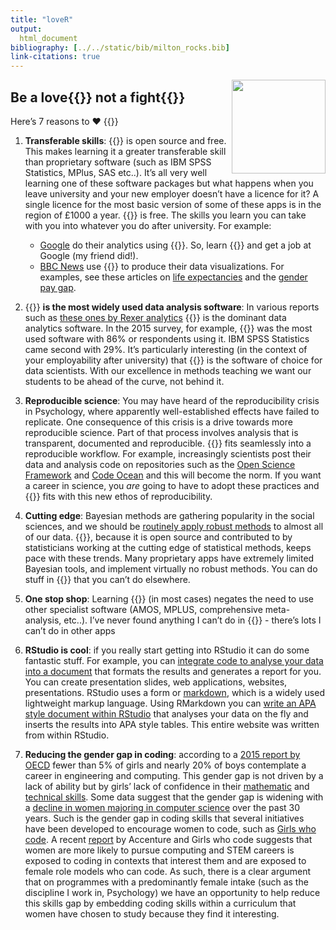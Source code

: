 ```yaml
---
title: "loveR"
output: 
  html_document
bibliography: [../../static/bib/milton_rocks.bib]
link-citations: true
---
```


<div style="float: right">

<img src="/img/discovr_hex.png" width="150">

</div>

## Be a love{{<icon name="r-project" pack="fab">}} not a fight{{<icon name="r-project" pack="fab">}}

Here’s 7 reasons to ❤️ {{<icon name="r-project" pack="fab">}}

1.  **Transferable skills**: {{<icon name="r-project" pack="fab">}} is open source and free. This makes learning it a greater transferable skill than proprietary software (such as IBM SPSS Statistics, MPlus, SAS etc..). It’s all very well learning one of these software packages but what happens when you leave university and your new employer doesn’t have a licence for it? A single licence for the most basic version of some of these apps is in the region of £1000 a year. {{<icon name="r-project" pack="fab">}} is free. The skills you learn you can take with you into whatever you do after university. For example:

    -   [Google](https://www.google.com/about/our-company/) do their analytics using {{<icon name="r-project" pack="fab">}}. So, learn {{<icon name="r-project" pack="fab">}} and get a job at Google (my friend did!).
    -   [BBC News](https://www.bbc.co.uk/news) use {{<icon name="r-project" pack="fab">}} to produce their data visualizations. For examples, see these articles on [life expectancies](https://www.bbc.co.uk/news/health-43726436) and the [gender pay gap](https://www.bbc.co.uk/news/business-43668187).

2.  {{<icon name="r-project" pack="fab">}} **is the most widely used data analysis software**: In various reports such as [these ones by Rexer analytics](http://www.rexeranalytics.com/data-science-survey.html) {{<icon name="r-project" pack="fab">}} is the dominant data analytics software. In the 2015 survey, for example, {{<icon name="r-project" pack="fab">}} was the most used software with 86% or respondents using it. IBM SPSS Statistics came second with 29%. It’s particularly interesting (in the context of your employability after university) that {{<icon name="r-project" pack="fab">}} is the software of choice for data scientists. With our excellence in methods teaching we want our students to be ahead of the curve, not behind it.

3.  **Reproducible science**: You may have heard of the reproducibility crisis in Psychology, where apparently well-established effects have failed to replicate. One consequence of this crisis is a drive towards more reproducible science. Part of that process involves analysis that is transparent, documented and reproducible. {{<icon name="r-project" pack="fab">}} fits seamlessly into a reproducible workflow. For example, increasingly scientists post their data and analysis code on repositories such as the [Open Science Framework](https://osf.io/) and [Code Ocean](https://codeocean.com/) and this will become the norm. If you want a career in science, you *are* going to have to adopt these practices and {{<icon name="r-project" pack="fab">}} fits with this new ethos of reproducibility.

4.  **Cutting edge**: Bayesian methods are gathering popularity in the social sciences, and we should be [routinely apply robust methods](https://osf.io/fbj3z/) to almost all of our data. {{<icon name="r-project" pack="fab">}}, because it is open source and contributed to by statisticians working at the cutting edge of statistical methods, keeps pace with these trends. Many proprietary apps have extremely limited Bayesian tools, and implement virtually no robust methods. You can do stuff in {{<icon name="r-project" pack="fab">}} that you can’t do elsewhere.

5.  **One stop shop**: Learning {{<icon name="r-project" pack="fab">}} (in most cases) negates the need to use other specialist software (AMOS, MPLUS, comprehensive meta-analysis, etc..). I’ve never found anything I can’t do in {{<icon name="r-project" pack="fab">}} - there’s lots I can’t do in other apps

6.  **RStudio is cool**: if you really start getting into RStudio it can do some fantastic stuff. For example, you can [integrate code to analyse your data into a document](https://rmarkdown.rstudio.com/) that formats the results and generates a report for you. You can create presentation slides, web applications, websites, presentations. RStudio uses a form or [markdown](https://en.wikipedia.org/wiki/Markdown), which is a widely used lightweight markup language. Using RMarkdown you can [write an APA style document within RStudio](https://crsh.github.io/papaja_man/introduction.html) that analyses your data on the fly and inserts the results into APA style tables. This entire website was written from within RStudio.

7.  **Reducing the gender gap in coding**: according to a [2015 report by OECD](https://www.oecd-ilibrary.org/education/the-abc-of-gender-equality-in-education_9789264229945-en) fewer than 5% of girls and nearly 20% of boys contemplate a career in engineering and computing. This gender gap is not driven by a lack of ability but by girls’ lack of confidence in their [mathematic](https://www.oecd-ilibrary.org/education/the-abc-of-gender-equality-in-education_9789264229945-en) and [technical skills](https://scihub.org/media/ajsir/pdf/2016/02/AJSIR-7-1-1-9.pdf). Some data suggest that the gender gap is widening with a [decline in women majoring in computer science](https://www.npr.org/sections/money/2014/10/21/357629765/when-women-stopped-coding?t=1551780938936) over the past 30 years. Such is the gender gap in coding skills that several initiatives have been developed to encourage women to code, such as [Girls who code](www.girlswhocode.com). A recent [report](https://www.accenture.com/t20161018T094638__w__/us-en/_acnmedia/Accenture/next-gen-3/girls-who-code/Accenture-Cracking-The-Gender-Code-Report.pdf) by Accenture and Girls who code suggests that women are more likely to pursue computing and STEM careers is exposed to coding in contexts that interest them and are exposed to female role models who can code. As such, there is a clear argument that on programmes with a predominantly female intake (such as the discipline I work in, Psychology) we have an opportunity to help reduce this skills gap by embedding coding skills within a curriculum that women have chosen to study because they find it interesting.

